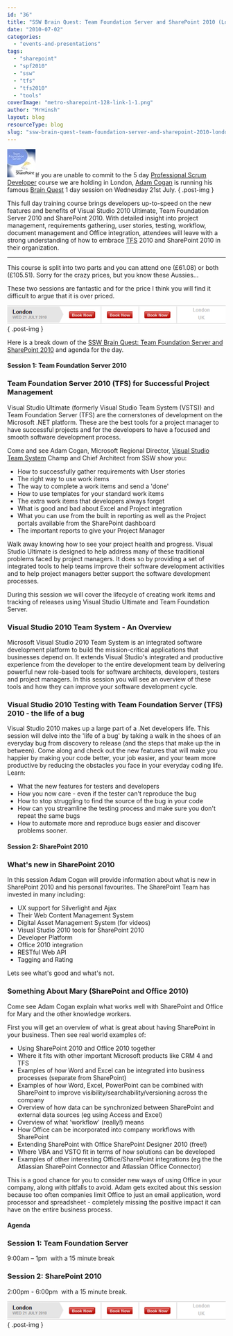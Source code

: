 ```yaml
---
id: "36"
title: "SSW Brain Quest: Team Foundation Server and SharePoint 2010 (London)"
date: "2010-07-02"
categories:
  - "events-and-presentations"
tags:
  - "sharepoint"
  - "spf2010"
  - "ssw"
  - "tfs"
  - "tfs2010"
  - "tools"
coverImage: "metro-sharepoint-128-link-1-1.png"
author: "MrHinsh"
layout: blog
resourceType: blog
slug: "ssw-brain-quest-team-foundation-server-and-sharepoint-2010-london"
---
```


![thumb_SharePoint_and_TFS_2010](images/SSWBrainQuestTeamFoundationServerandShar_955C-thumb_SharePoint_and_TFS_2010_-4-4.jpg)If you are unable to commit to the 5 day [Professional Scrum Developer](http://blog.hinshelwood.com/archive/2010/06/18/professional-scrum-developer-.net-training-in-london.aspx) course we are holding in London, [Adam Cogan](http://www.ssw.com.au/ssw/Employees/EmployeesProfile.aspx?EmpID=AC) is running his famous [Brain Quest](http://www.ssw.com.au/ssw/Events/Brain-Quest-VisualStudio2010-TFS2010-Sharepoint2010.aspx) 1 day session on Wednesday 21st July.
{ .post-img }

This full day training course brings developers up-to-speed on the new features and benefits of Visual Studio 2010 Ultimate, Team Foundation Server 2010 and SharePoint 2010. With detailed insight into project management, requirements gathering, user stories, testing, workflow, document management and Office integration, attendees will leave with a strong understanding of how to embrace [TFS](http://msdn2.microsoft.com/en-us/teamsystem/aa718934.aspx "Team Foundation Server") 2010 and SharePoint 2010 in their organization.

---

This course is split into two parts and you can attend one (£61.08) or both (£105.51). Sorry for the crazy prices, but you know these Aussies…

These two sessions are fantastic and for the price I think you will find it difficult to argue that it is over priced.

[![image](images/SSWBrainQuestTeamFoundationServerandShar_955C-image_-2-2.png)](http://www.ssw.com.au/ssw/Events/Brain-Quest-VisualStudio2010-TFS2010-Sharepoint2010.aspx)
{ .post-img }

Here is a break down of the [SSW Brain Quest: Team Foundation Server and SharePoint 2010](http://www.ssw.com.au/ssw/Events/Brain-Quest-VisualStudio2010-TFS2010-Sharepoint2010.aspx) and agenda for the day.

#### Session 1: Team Foundation Server 2010

### Team Foundation Server 2010 (TFS) for Successful Project Management

Visual Studio Ultimate (formerly Visual Studio Team System (VSTS)) and Team Foundation Server (TFS) are the cornerstones of development on the Microsoft .NET platform. These are the best tools for a project manager to have successful projects and for the developers to have a focused and smooth software development process.

Come and see Adam Cogan, Microsoft Regional Director, [Visual Studio Team System](http://msdn2.microsoft.com/en-us/teamsystem/default.aspx "Visual Studio Team System") Champ and Chief Architect from SSW show you:

- How to successfully gather requirements with User stories
- The right way to use work items
- The way to complete a work items and send a 'done'
- How to use templates for your standard work items
- The extra work items that developers always forget
- What is good and bad about Excel and Project integration
- What you can use from the built in reporting as well as the Project portals available from the SharePoint dashboard
- The important reports to give your Project Manager

Walk away knowing how to see your project health and progress. Visual Studio Ultimate is designed to help address many of these traditional problems faced by project managers. It does so by providing a set of integrated tools to help teams improve their software development activities and to help project managers better support the software development processes.

During this session we will cover the lifecycle of creating work items and tracking of releases using Visual Studio Ultimate and Team Foundation Server.

### Visual Studio 2010 Team System - An Overview

Microsoft Visual Studio 2010 Team System is an integrated software development platform to build the mission-critical applications that businesses depend on. It extends Visual Studio's integrated and productive experience from the developer to the entire development team by delivering powerful new role-based tools for software architects, developers, testers and project managers. In this session you will see an overview of these tools and how they can improve your software development cycle.

### Visual Studio 2010 Testing with Team Foundation Server (TFS) 2010 - the life of a bug

Visual Studio 2010 makes up a large part of a .Net developers life. This session will delve into the 'life of a bug' by taking a walk in the shoes of an everyday bug from discovery to release (and the steps that make up the in between). Come along and check out the new features that will make you happier by making your code better, your job easier, and your team more productive by reducing the obstacles you face in your everyday coding life. Learn:

- What the new features for testers and developers
- How you now care - even if the tester can't reproduce the bug
- How to stop struggling to find the source of the bug in your code
- How can you streamline the testing process and make sure you don't repeat the same bugs
- How to automate more and reproduce bugs easier and discover problems sooner.

#### Session 2: SharePoint 2010

### What's new in SharePoint 2010

In this session Adam Cogan will provide information about what is new in SharePoint 2010 and his personal favourites. The SharePoint Team has invested in many including:

- UX support for Silverlight and Ajax
- Their Web Content Management System
- Digital Asset Management System (for videos)
- Visual Studio 2010 tools for SharePoint 2010
- Developer Platform
- Office 2010 integration
- RESTful Web API
- Tagging and Rating

Lets see what's good and what's not.

### Something About Mary (SharePoint and Office 2010)

Come see Adam Cogan explain what works well with SharePoint and Office for Mary and the other knowledge workers.

First you will get an overview of what is great about having SharePoint in your business. Then see real world examples of:

- Using SharePoint 2010 and Office 2010 together
- Where it fits with other important Microsoft products like CRM 4 and TFS
- Examples of how Word and Excel can be integrated into business processes (separate from SharePoint)
- Examples of how Word, Excel, PowerPoint can be combined with SharePoint to improve visibility/searchability/versioning across the company
- Overview of how data can be synchronized between SharePoint and external data sources (eg using Access and Excel)
- Overview of what 'workflow' (really!) means
- How Office can be incorporated into company workflows with SharePoint
- Extending SharePoint with Office SharePoint Designer 2010 (free!)
- Where VBA and VSTO fit in terms of how solutions can be developed
- Examples of other interesting Office/SharePoint integrations (eg the the Atlassian SharePoint Connector and Atlassian Office Connector)

This is a good chance for you to consider new ways of using Office in your company, along with pitfalls to avoid. Adam gets excited about this session because too often companies limit Office to just an email application, word processor and spreadsheet - completely missing the positive impact it can have on the entire business process.

#### Agenda

### Session 1: Team Foundation Server

9:00am – 1pm  with a 15 minute break

### Session 2: SharePoint 2010

2:00pm - 6:00pm  with a 15 minute break.

[![image[7]](images/SSWBrainQuestTeamFoundationServerandShar_955C-image7_-3-3.png)](http://www.ssw.com.au/ssw/Events/Brain-Quest-VisualStudio2010-TFS2010-Sharepoint2010.aspx)
{ .post-img }

